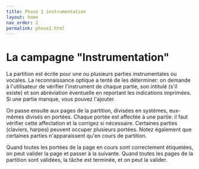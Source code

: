 ```yaml
---
title: Phase 1 instrumentation
layout: home
nav_order: 2
permalink: phase1.html
---
```


# La campagne "Instrumentation"

La partition est écrite pour une ou plusieurs parties instrumentales 
ou vocales. La reconnaissance optique a tenté de les déterminer: 
on demande à l'utilisateur de vérifier
l'instrument de chaque partie, son intitulé (s'il existe) et son
abréviation éventuelle en reportant les indications imprimées. Si une
partie manque, vous pouvez l'ajouter.

On passe ensuite aux pages de la partition, divisées en systèmes, 
eux-mêmes divisés en portées. Chaque portée est affectée à une partie: il
faut vérifier cette affectation et la corrigez si nécessaire. Certaines
parties (claviers, harpes) peuvent occuper plusieurs portées. Notez
également que certaines parties n'apparaissent qu'en cours de partition.

Quand toutes les portées de la page en cours sont correctement étiquetées,
on peut valider la page et passer à la suivante. Quand toutes les pages de
la partition sont validées, la tâche est terminée, 
et on peut la valider.
